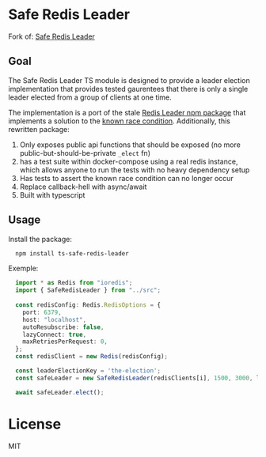 # Safe Redis Leader

Fork of: [Safe Redis Leader](https://www.npmjs.com/package/safe-redis-leader)

## Goal

The Safe Redis Leader TS module is designed to provide a leader election implementation that provides tested gaurentees that there is only a single leader elected from a group of clients at one time.

The implementation is a port of the stale [Redis Leader npm package](https://github.com/pierreinglebert/redis-leader) that implements a solution to the [known race condition](https://github.com/pierreinglebert/redis-leader/blob/c3b4db5df9802908728ad0ae4310a52e74acb462/index.js#L81). Additionally, this rewritten package:

1. Only exposes public api functions that should be exposed (no more public-but-should-be-private `_elect` fn)
2. has a test suite within docker-compose using a real redis instance, which allows anyone to run the tests with no heavy dependency setup
3. Has tests to assert the known race condition can no longer occur
4. Replace callback-hell with async/await
5. Built with typescript

## Usage

Install the package:

```bash
  npm install ts-safe-redis-leader
```

Exemple:
```typescript
  import * as Redis from "ioredis";
  import { SafeRedisLeader } from "../src";
  
  const redisConfig: Redis.RedisOptions = {
    port: 6379,
    host: "localhost",
    autoResubscribe: false,
    lazyConnect: true,
    maxRetriesPerRequest: 0,
  };
  const redisClient = new Redis(redisConfig);

  const leaderElectionKey = 'the-election';
  const safeLeader = new SafeRedisLeader(redisClients[i], 1500, 3000, leaderElectionKey);

  await safeLeader.elect();
```

# License
MIT